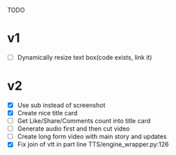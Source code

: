 TODO

# v1

* [ ]  Dynamically resize text box(code exists, link it)


# v2

* [x]  Use sub instead of screenshot
* [x]  Create nice title card
* [ ]  Get Like/Share/Comments count into title card
* [ ]  Generate audio first and then cut video
* [ ]  Create long form video with main story and updates
* [x]  Fix join of vtt in part line TTS/engine_wrapper.py:126
